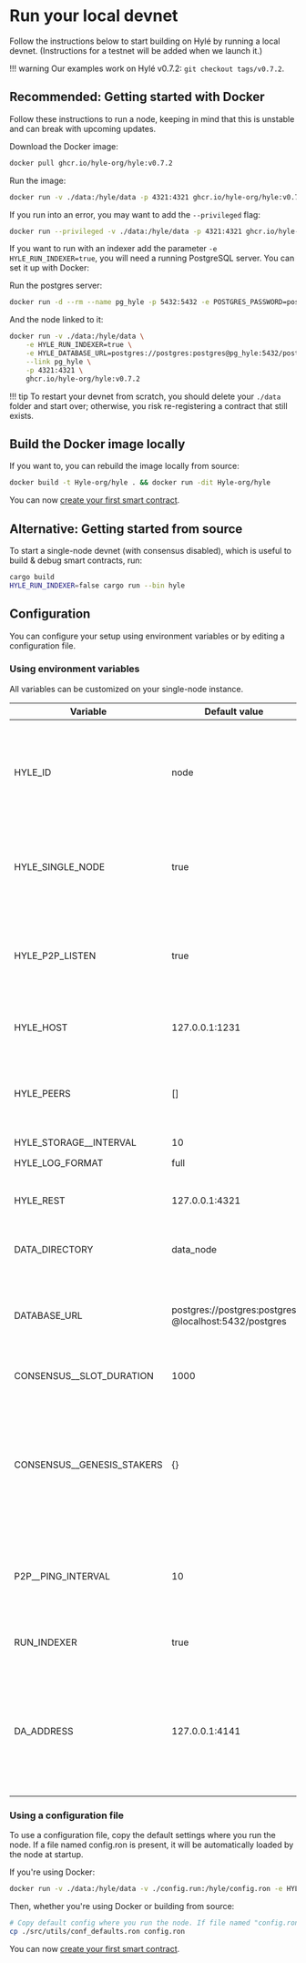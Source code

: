 # Run your local devnet

Follow the instructions below to start building on Hylé by running a local devnet. (Instructions for a testnet will be added when we launch it.)

!!! warning
    Our examples work on Hylé v0.7.2: `git checkout tags/v0.7.2`.

## Recommended: Getting started with Docker

Follow these instructions to run a node, keeping in mind that this is unstable and can break with upcoming updates.

Download the Docker image:

```bash
docker pull ghcr.io/hyle-org/hyle:v0.7.2
```

Run the image:

```bash
docker run -v ./data:/hyle/data -p 4321:4321 ghcr.io/hyle-org/hyle:v0.7.2
```

If you run into an error, you may want to add the `--privileged` flag:

```bash
docker run --privileged -v ./data:/hyle/data -p 4321:4321 ghcr.io/hyle-org/hyle:v0.7.2
```

If you want to run with an indexer add the parameter `-e HYLE_RUN_INDEXER=true`, you will need a running PostgreSQL server. You can set it up with Docker:

Run the postgres server:

```bash
docker run -d --rm --name pg_hyle -p 5432:5432 -e POSTGRES_PASSWORD=postgres postgres
```

And the node linked to it:

```bash
docker run -v ./data:/hyle/data \
    -e HYLE_RUN_INDEXER=true \
    -e HYLE_DATABASE_URL=postgres://postgres:postgres@pg_hyle:5432/postgres \
    --link pg_hyle \
    -p 4321:4321 \
    ghcr.io/hyle-org/hyle:v0.7.2
```

!!! tip
    To restart your devnet from scratch, you should delete your `./data` folder and start over; otherwise, you risk re-registering a contract that still exists.

## Build the Docker image locally

If you want to, you can rebuild the image locally from source:

```bash
docker build -t Hyle-org/hyle . && docker run -dit Hyle-org/hyle
```

You can now [create your first smart contract](./your-first-smart-contract.md).

## Alternative: Getting started from source

To start a single-node devnet (with consensus disabled), which is useful to build & debug smart contracts, run:

```bash
cargo build
HYLE_RUN_INDEXER=false cargo run --bin hyle
```

## Configuration

You can configure your setup using environment variables or by editing a configuration file.

### Using environment variables

All variables can be customized on your single-node instance.

| Variable                   | Default value                                        | Description                                                                                                          |
|----------------------------|------------------------------------------------------|----------------------------------------------------------------------------------------------------------------------|
| HYLE_ID                    | node                                                 | Node identifier in the consensus. Usage subject to change in future releases.                                        |
| HYLE_SINGLE_NODE           | true                                                 | Whether the network runs as a single node or with a multi-node consensus.                                            |
| HYLE_P2P_LISTEN            | true                                                 | Mandatory (true) if multi-node consensus. The node should listen to new peers.                                       |
| HYLE_HOST                  | 127.0.0.1:1231                                       | Host & port to listen for the P2P protocol.                                                                          |
| HYLE_PEERS                 | []                                                   | List of peers to connect to at startup to follow a running consensus.                                                |
| HYLE_STORAGE__INTERVAL     | 10                                                   | unused                                                                                                               |
| HYLE_LOG_FORMAT            | full                                                 | “full” or “json”                                                                                                     |
| HYLE_REST                  | 127.0.0.1:4321                                       | Host & port for the REST API endpoint.                                                                               |
| DATA_DIRECTORY             | data_node                                            | Directory name to store node state.                                                                                  |
| DATABASE_URL               | postgres://postgres:postgres @localhost:5432/postgres| PostgreSQL server address (necessary if you want to use an indexer).                                                 |
| CONSENSUS__SLOT_DURATION   | 1000                                                 | Duration between blocks.                                                                                             |
| CONSENSUS__GENESIS_STAKERS | {}                                                   | Keys are all nodes “id”, and values are the stake amount for each one of them. Map of stakers for the genesis block. |
| P2P__PING_INTERVAL         | 10                                                   | Interval the p2p layer does a ping to check aliveness of other peers.                                                |
| RUN_INDEXER                | true                                                 | Whether there should be an indexer.                                                                                  |
| DA_ADDRESS                 | 127.0.0.1:4141                                       | Host & port of the data availability module, which streams historical & new blocks. It might be used by indexers.    |

### Using a configuration file

To use a configuration file, copy the default settings where you run the node. If a file named config.ron is present, it will be automatically loaded by the node at startup.

If you're using Docker:

```bash
docker run -v ./data:/hyle/data -v ./config.run:/hyle/config.ron -e HYLE_RUN_INDEXER=false -p 4321:4321 -p 1234:1234 ghcr.io/hyle-org/hyle:v0.7.2
```

Then, whether you're using Docker or building from source:

```bash
# Copy default config where you run the node. If file named "config.ron" is present, it will be loaded by node at startup.
cp ./src/utils/conf_defaults.ron config.ron
```

You can now [create your first smart contract](./your-first-smart-contract.md).
